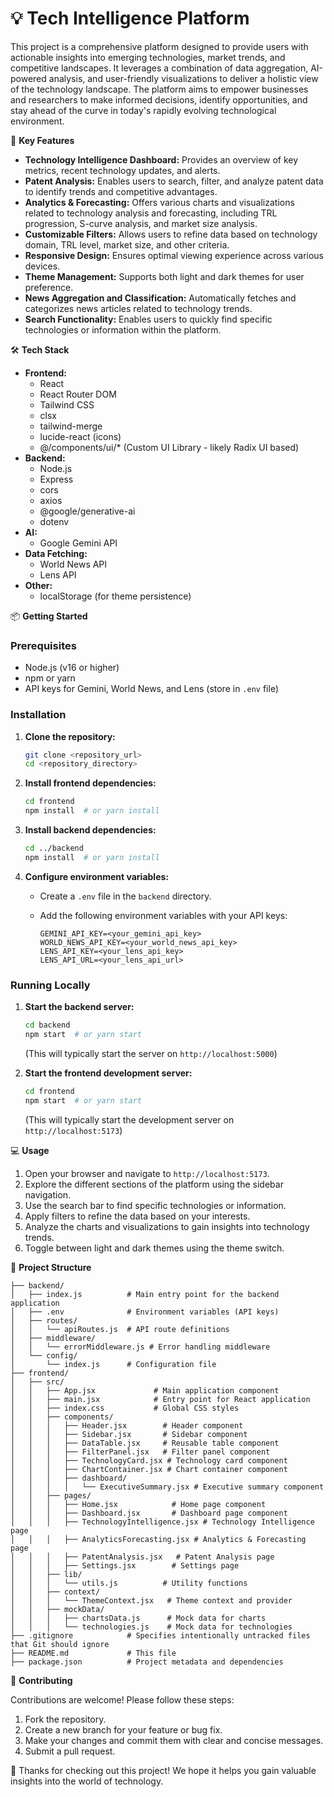 # 💡 Tech Intelligence Platform

This project is a comprehensive platform designed to provide users with actionable insights into emerging technologies, market trends, and competitive landscapes. It leverages a combination of data aggregation, AI-powered analysis, and user-friendly visualizations to deliver a holistic view of the technology landscape. The platform aims to empower businesses and researchers to make informed decisions, identify opportunities, and stay ahead of the curve in today's rapidly evolving technological environment.

🚀 **Key Features**

*   **Technology Intelligence Dashboard:** Provides an overview of key metrics, recent technology updates, and alerts.
*   **Patent Analysis:** Enables users to search, filter, and analyze patent data to identify trends and competitive advantages.
*   **Analytics & Forecasting:** Offers various charts and visualizations related to technology analysis and forecasting, including TRL progression, S-curve analysis, and market size analysis.
*   **Customizable Filters:** Allows users to refine data based on technology domain, TRL level, market size, and other criteria.
*   **Responsive Design:** Ensures optimal viewing experience across various devices.
*   **Theme Management:** Supports both light and dark themes for user preference.
*   **News Aggregation and Classification:** Automatically fetches and categorizes news articles related to technology trends.
*   **Search Functionality:** Enables users to quickly find specific technologies or information within the platform.

🛠️ **Tech Stack**

*   **Frontend:**
    *   React
    *   React Router DOM
    *   Tailwind CSS
    *   clsx
    *   tailwind-merge
    *   lucide-react (icons)
    *   @/components/ui/\* (Custom UI Library - likely Radix UI based)
*   **Backend:**
    *   Node.js
    *   Express
    *   cors
    *   axios
    *   @google/generative-ai
    *   dotenv
*   **AI:**
    *   Google Gemini API
*   **Data Fetching:**
    *   World News API
    *   Lens API
*   **Other:**
    *   localStorage (for theme persistence)

📦 **Getting Started**

### Prerequisites

*   Node.js (v16 or higher)
*   npm or yarn
*   API keys for Gemini, World News, and Lens (store in `.env` file)

### Installation

1.  **Clone the repository:**

    ```bash
    git clone <repository_url>
    cd <repository_directory>
    ```

2.  **Install frontend dependencies:**

    ```bash
    cd frontend
    npm install  # or yarn install
    ```

3.  **Install backend dependencies:**

    ```bash
    cd ../backend
    npm install  # or yarn install
    ```

4.  **Configure environment variables:**

    *   Create a `.env` file in the `backend` directory.
    *   Add the following environment variables with your API keys:

        ```
        GEMINI_API_KEY=<your_gemini_api_key>
        WORLD_NEWS_API_KEY=<your_world_news_api_key>
        LENS_API_KEY=<your_lens_api_key>
        LENS_API_URL=<your_lens_api_url>
        ```

### Running Locally

1.  **Start the backend server:**

    ```bash
    cd backend
    npm start  # or yarn start
    ```

    (This will typically start the server on `http://localhost:5000`)

2.  **Start the frontend development server:**

    ```bash
    cd frontend
    npm start  # or yarn start
    ```

    (This will typically start the development server on `http://localhost:5173`)

💻 **Usage**

1.  Open your browser and navigate to `http://localhost:5173`.
2.  Explore the different sections of the platform using the sidebar navigation.
3.  Use the search bar to find specific technologies or information.
4.  Apply filters to refine the data based on your interests.
5.  Analyze the charts and visualizations to gain insights into technology trends.
6.  Toggle between light and dark themes using the theme switch.

📂 **Project Structure**

```
├── backend/
│   ├── index.js          # Main entry point for the backend application
│   ├── .env              # Environment variables (API keys)
│   ├── routes/
│   │   └── apiRoutes.js  # API route definitions
│   ├── middleware/
│   │   └── errorMiddleware.js # Error handling middleware
│   └── config/
│       └── index.js      # Configuration file
├── frontend/
│   ├── src/
│   │   ├── App.jsx             # Main application component
│   │   ├── main.jsx            # Entry point for React application
│   │   ├── index.css           # Global CSS styles
│   │   ├── components/
│   │   │   ├── Header.jsx        # Header component
│   │   │   ├── Sidebar.jsx       # Sidebar component
│   │   │   ├── DataTable.jsx     # Reusable table component
│   │   │   ├── FilterPanel.jsx   # Filter panel component
│   │   │   ├── TechnologyCard.jsx # Technology card component
│   │   │   ├── ChartContainer.jsx # Chart container component
│   │   │   ├── dashboard/
│   │   │   │   └── ExecutiveSummary.jsx # Executive summary component
│   │   ├── pages/
│   │   │   ├── Home.jsx            # Home page component
│   │   │   ├── Dashboard.jsx       # Dashboard page component
│   │   │   ├── TechnologyIntelligence.jsx # Technology Intelligence page
│   │   │   ├── AnalyticsForecasting.jsx # Analytics & Forecasting page
│   │   │   ├── PatentAnalysis.jsx   # Patent Analysis page
│   │   │   ├── Settings.jsx        # Settings page
│   │   ├── lib/
│   │   │   └── utils.js          # Utility functions
│   │   ├── context/
│   │   │   └── ThemeContext.jsx   # Theme context and provider
│   │   ├── mockData/
│   │   │   ├── chartsData.js      # Mock data for charts
│   │   │   └── technologies.js    # Mock data for technologies
├── .gitignore            # Specifies intentionally untracked files that Git should ignore
├── README.md             # This file
├── package.json          # Project metadata and dependencies
```

🤝 **Contributing**

Contributions are welcome! Please follow these steps:

1.  Fork the repository.
2.  Create a new branch for your feature or bug fix.
3.  Make your changes and commit them with clear and concise messages.
4.  Submit a pull request.



💖 Thanks for checking out this project! We hope it helps you gain valuable insights into the world of technology.
